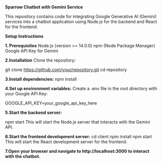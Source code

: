 **Sparrow Chatbot with Gemini Service**

This repository contains code for integrating Google Generative AI (Gemini) services into a chatbot application using Node.js for the backend and React for the frontend.

**Setup Instructions**

**1. Prerequisites**
Node.js (version >= 14.0.0)
npm (Node Package Manager)
Google API Key for Gemini

**2.Installation**
Clone the repository:

git clone https://github.com/your/repository.git
cd repository

**3.Install dependencies:**
npm install

**4.Set up environment variables:**
Create a .env file in the root directory with your Google API Key:

GOOGLE_API_KEY=your_google_api_key_here

**5.Start the backend server:**

npm start
This will start the Node.js server that interacts with the Gemini API.

**6.Start the frontend development server:**
cd client
npm install
npm start
This will start the React development server for the frontend.

**7.Open your browser and navigate to http://localhost:3000 to interact with the chatbot.**
